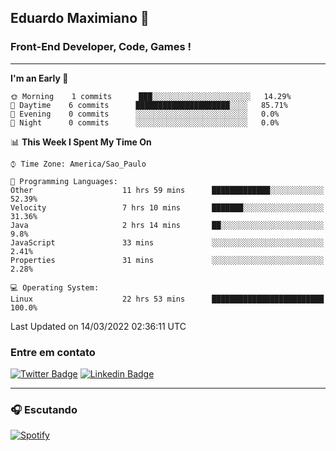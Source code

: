## Eduardo Maximiano 👋

### Front-End Developer, Code, Games !

---

<!--START_SECTION:waka-->
**I'm an Early 🐤** 

```text
🌞 Morning    1 commits      ███░░░░░░░░░░░░░░░░░░░░░░   14.29% 
🌆 Daytime    6 commits      █████████████████████░░░░   85.71% 
🌃 Evening    0 commits      ░░░░░░░░░░░░░░░░░░░░░░░░░   0.0% 
🌙 Night      0 commits      ░░░░░░░░░░░░░░░░░░░░░░░░░   0.0%

```


📊 **This Week I Spent My Time On** 

```text
⌚︎ Time Zone: America/Sao_Paulo

💬 Programming Languages: 
Other                    11 hrs 59 mins      █████████████░░░░░░░░░░░░   52.39% 
Velocity                 7 hrs 10 mins       ███████░░░░░░░░░░░░░░░░░░   31.36% 
Java                     2 hrs 14 mins       ██░░░░░░░░░░░░░░░░░░░░░░░   9.8% 
JavaScript               33 mins             ░░░░░░░░░░░░░░░░░░░░░░░░░   2.41% 
Properties               31 mins             ░░░░░░░░░░░░░░░░░░░░░░░░░   2.28%

💻 Operating System: 
Linux                    22 hrs 53 mins      █████████████████████████   100.0%

```


 Last Updated on 14/03/2022 02:36:11 UTC
<!--END_SECTION:waka-->

### Entre em contato

[![Twitter Badge](https://img.shields.io/badge/-@edmaxi-1ca0f1?style=flat-square&labelColor=1ca0f1&logo=twitter&logoColor=white&link=https://twitter.com/edmaxi)](https://twitter.com/edmaxi)
[![Linkedin Badge](https://img.shields.io/badge/-Eduardo_Maximiano-0077B5?style=flat-square&logo=Linkedin&logoColor=white&link=https://www.linkedin.com/in/maximiano-eduardo)](https://www.linkedin.com/in/maximiano-eduardo)

---

### 🎧 Escutando
[![Spotify](https://novatorem-sandy.vercel.app/api/spotify)](https://open.spotify.com/user/comgigo)
